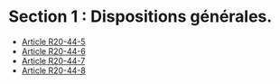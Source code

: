 # Section 1 : Dispositions générales.

* [Article R20-44-5](./LEGIARTI000006466411.md)
* [Article R20-44-6](./LEGIARTI000006466412.md)
* [Article R20-44-7](./LEGIARTI000006466413.md)
* [Article R20-44-8](./LEGIARTI000031492009.md)
